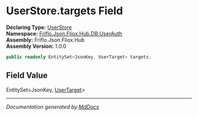 ﻿<!--  
  <auto-generated>   
    The contents of this file were generated by a tool.  
    Changes to this file may be list if the file is regenerated  
  </auto-generated>   
-->

# UserStore.targets Field

**Declaring Type:** [UserStore](../index.md)  
**Namespace:** [Friflo.Json.Fliox.Hub.DB.UserAuth](../../index.md)  
**Assembly:** Friflo.Json.Fliox.Hub  
**Assembly Version:** 1.0.0

```csharp
public readonly EntitySet<JsonKey, UserTarget> targets;
```

## Field Value

EntitySet\<JsonKey, [UserTarget](../../UserTarget/index.md)\>

___

*Documentation generated by [MdDocs](https://github.com/ap0llo/mddocs)*
